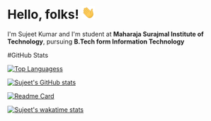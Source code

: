 # Hello, folks! <img src="https://github.com/SujeetYT/SujeetYT/blob/main/wave.gif" width="30px">

I'm Sujeet Kumar and I'm student at **Maharaja Surajmal Institute of Technology**, pursuing **B.Tech form Information Technology**

#GitHub Stats

[![Top Languagess](https://github-readme-stats.vercel.app/api/top-langs/?username=SujeetYT&&layout=compact&theme=radical)](https://github.com/anuraghazra/github-readme-stats)

[![Sujeet's GitHub stats](https://github-readme-stats.vercel.app/api?username=SujeetYT&show_icons=true&theme=radical )](https://github.com/anuraghazra/github-readme-stats)

[![Readme Card](https://github-readme-stats.vercel.app/api/pin/?username=SujeetYT&repo=github-readme-stats)](https://github.com/anuraghazra/github-readme-stats)

[![Sujeet's wakatime stats](https://github-readme-stats.vercel.app/api/wakatime?username=SujeetYT&theme=radical)](https://github.com/anuraghazra/github-readme-stats)

<!--
**SujeetYT/SujeetYT** is a ✨ _special_ ✨ repository because its `README.md` (this file) appears on your GitHub profile.

Here are some ideas to get you started:

- 🔭 I’m currently working on ...
- 🌱 I’m currently learning ...
- 👯 I’m looking to collaborate on ...
- 🤔 I’m looking for help with ...
- 💬 Ask me about ...
- 📫 How to reach me: ...
- 😄 Pronouns: ...
- ⚡ Fun fact: ...
-->
